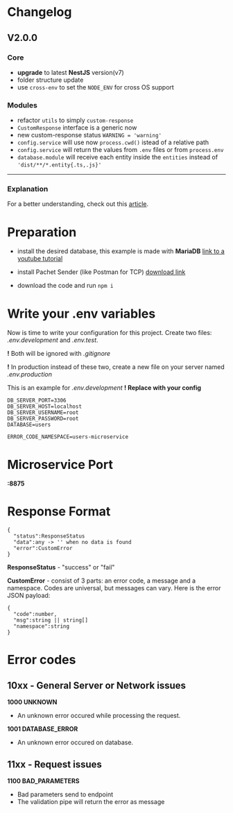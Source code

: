 # Changelog

## V2.0.0

### Core

- **upgrade** to latest **NestJS** version(v7)
- folder structure update
- use `cross-env` to set the `NODE_ENV` for cross OS support

### Modules

- refactor `utils` to simply `custom-response`
- `CustomResponse` interface is a generic now
- new custom-response status `WARNING = 'warning'`
- `config.service` will use now `process.cwd()` istead of a relative path
- `config.service` will return the values from `.env` files or from `process.env`
- `database.module` will receive each entity inside the `entities` instead of `'dist/**/*.entity{.ts,.js}'`

---

### Explanation

For a better understanding, check out this [article](https://itnext.io/nestjs-microservice-with-typeorm-mariadb-and-integration-e2e-testing-379338e99580).

# Preparation

- install the desired database, this example is made with **MariaDB** [link to a youtube tutorial](https://www.youtube.com/watch?v=hDKnsUrz0nM&t=195s)

- install Pachet Sender (like Postman for TCP) [download link](https://packetsender.com/)

- download the code and run `npm i`

# Write your .env variables

Now is time to write your configuration for this project. Create two files: _.env.development_ and _.env.test_.

**!** Both will be ignored with _.gitignore_

**!** In production instead of these two, create a new file on your server named _.env.production_

This is an example for _.env.development_
**! Replace with your config**

```
DB_SERVER_PORT=3306
DB_SERVER_HOST=localhost
DB_SERVER_USERNAME=root
DB_SERVER_PASSWORD=root
DATABASE=users

ERROR_CODE_NAMESPACE=users-microservice
```

# Microservice Port

**:8875**

# Response Format

```
{
  "status":ResponseStatus
  "data":any -> '' when no data is found
  "error":CustomError
}
```

**ResponseStatus** - "success" or "fail"

**CustomError** - consist of 3 parts: an error code, a message and a namespace. Codes are universal, but messages can vary. Here is the error JSON payload:

```
{
  "code":number,
  "msg":string || string[]
  "namespace":string
}
```

# Error codes

## 10xx - General Server or Network issues

**1000 UNKNOWN**

- An unknown error occured while processing the request.

**1001 DATABASE_ERROR**

- An unknown error occured on database.

## 11xx - Request issues

**1100 BAD_PARAMETERS**

- Bad parameters send to endpoint
- The validation pipe will return the error as message
